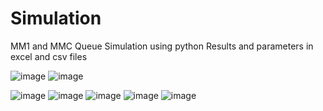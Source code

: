 # Simulation
MM1 and MMC Queue Simulation using python
Results and parameters in excel and csv files

![image](https://user-images.githubusercontent.com/57709260/149952164-7d0706fc-e29f-475f-930a-dba454fc853f.png)
![image](https://user-images.githubusercontent.com/57709260/149952536-245ef831-683a-4d51-80d1-d85f9d59b4ec.png)

![image](https://user-images.githubusercontent.com/57709260/149952864-3c57a4ec-59ac-4478-9979-f5c621e0782f.png)
![image](https://user-images.githubusercontent.com/57709260/149952893-f30d3cf8-48c5-4977-a3c5-e92f3d326dd1.png)
![image](https://user-images.githubusercontent.com/57709260/149952982-534f7b88-5218-4484-92b9-af58e6b1e498.png)
![image](https://user-images.githubusercontent.com/57709260/149953127-a4c150e1-f031-4803-b514-c89dc7a92cbb.png)
![image](https://user-images.githubusercontent.com/57709260/149953257-d1dbc3f8-3451-4b98-b740-1b27de1ca5ee.png)
